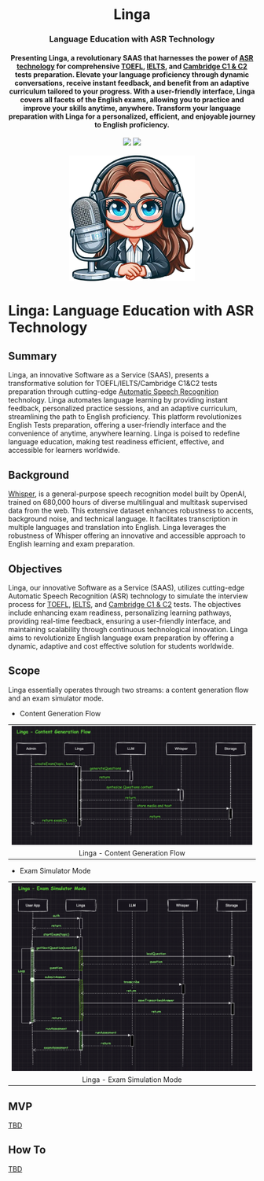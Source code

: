 <div align="center">
<h1 align="center"> Linga </h1> 
<h3>Language Education with ASR Technology</br></h3>
<h4 align="center">
Presenting Linga, a revolutionary SAAS that harnesses the power of <a href="https://en.wikipedia.org/wiki/Speech_recognition">ASR technology</a> for comprehensive <a href="https://en.wikipedia.org/wiki/Test_of_English_as_a_Foreign_Language">TOEFL</a>, <a href="https://ielts.org/">IELTS</a>, and <a href="https://www.cambridgeenglish.org/exams-and-tests/advanced/">Cambridge C1 & C2</a> tests preparation. Elevate your language proficiency through dynamic conversations, receive instant feedback, and benefit from an adaptive curriculum tailored to your progress. With a user-friendly interface, Linga covers all facets of the English exams, allowing you to practice and improve your skills anytime, anywhere. Transform your language preparation with Linga for a personalized, efficient, and enjoyable journey to English proficiency.
</h4>
<img src="https://img.shields.io/badge/Progress-1%25-red"> <img src="https://img.shields.io/badge/Feedback-Welcome-green">
</br>
</br>
<kbd>
<img src="./docs/images/linga.png" width="256px"> 
</kbd>
</div>


# Linga: Language Education with ASR Technology

## Summary
Linga, an innovative Software as a Service (SAAS), presents a transformative solution for TOEFL/IELTS/Cambridge C1&C2 tests preparation through cutting-edge [Automatic Speech Recognition](https://en.wikipedia.org/wiki/Speech_recognition)  technology. Linga automates language learning by providing instant feedback, personalized practice sessions, and an adaptive curriculum, streamlining the path to English proficiency. This platform revolutionizes English Tests preparation, offering a user-friendly interface and the convenience of anytime, anywhere learning. Linga is poised to redefine language education, making test readiness efficient, effective, and accessible for learners worldwide.

## Background
[Whisper](https://github.com/openai/whisper), is a general-purpose speech recognition model built by OpenAI, trained on 680,000 hours of diverse multilingual and multitask supervised data from the web. This extensive dataset enhances robustness to accents, background noise, and technical language. It facilitates transcription in multiple languages and translation into English. Linga leverages the robustness of Whisper offering an innovative and accessible approach to English learning and exam preparation.


## Objectives
Linga, our innovative Software as a Service (SAAS), utilizes cutting-edge Automatic Speech Recognition (ASR) technology to simulate the interview process for [TOEFL](https://en.wikipedia.org/wiki/Test_of_English_as_a_Foreign_Language), [IELTS](https://ielts.org/), and [Cambridge C1 & C2](https://www.cambridgeenglish.org/exams-and-tests/advanced/) tests. The objectives include enhancing exam readiness, personalizing learning pathways, providing real-time feedback, ensuring a user-friendly interface, and maintaining scalability through continuous technological innovation. Linga aims to revolutionize English language exam preparation by offering a dynamic, adaptive and cost effective solution for students worldwide.
  

## Scope
Linga essentially operates through two streams: a content generation flow and an exam simulator mode.
- Content Generation Flow
<table width="128px">
  <tr>
    <td><img src="./docs/images/content-generation.png"/></td>
  </tr>
  <tr><td align="center">Linga - Content Generation Flow</td></tr>
</table>  

- Exam Simulator Mode
<table width="128px">
  <tr>
    <td><img src="./docs/images/exam-simulation.png"/></td>
  </tr>
  <tr><td align="center">Linga - Exam Simulation Mode</td></tr>
</table>  


## MVP
[TBD]()


## How To
[TBD](/README.mdREADME.md)



